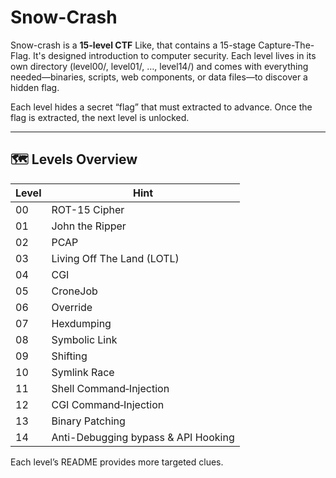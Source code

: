 # Snow-Crash

Snow-crash is a **15-level CTF** Like, that contains a 15-stage Capture-The-Flag. It's designed introduction to computer security. Each level lives in its own directory (level00/, level01/, …, level14/) and comes with everything needed—binaries, scripts, web components, or data files—to discover a hidden flag.

Each level hides a secret “flag” that must extracted to advance. Once the flag is extracted, the next level is unlocked.

---

## 🗺️ Levels Overview

| Level | Hint                                |
|-------|-------------------------------------|
| 00    | ROT-15 Cipher                       |
| 01    | John the Ripper                     |
| 02    | PCAP                                |
| 03    | Living Off The Land (LOTL)          |
| 04    | CGI                                 |
| 05    | CroneJob                            |
| 06    | Override                            |
| 07    | Hexdumping                          |
| 08    | Symbolic Link                       |
| 09    | Shifting                            |
| 10    | Symlink Race                        |
| 11    | Shell Command‐Injection             |
| 12    | CGI Command‐Injection               |
| 13    | Binary Patching                     |
| 14    | Anti-Debugging bypass & API Hooking |

Each level’s README provides more targeted clues.
